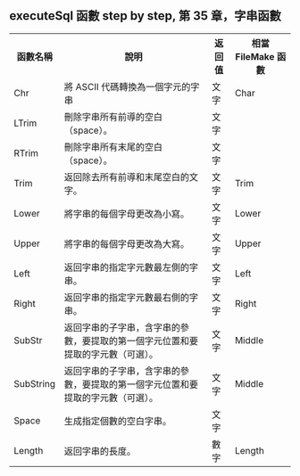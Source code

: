 <h2 style="text-align: start;">executeSql 函數 step by step, 第 35 章，字串函數</h2><table style="width: auto;"><tbody><tr><th colSpan="1" rowSpan="1" width="auto">函數名稱</th><th colSpan="1" rowSpan="1" width="auto">說明</th><th colSpan="1" rowSpan="1" width="auto">返回值</th><th colSpan="1" rowSpan="1" width="auto">相當 FileMake 函數</th></tr><tr><td colSpan="1" rowSpan="1" width="auto">Chr</td><td colSpan="1" rowSpan="1" width="auto">將 ASCII 代碼轉換為一個字元的字串</td><td colSpan="1" rowSpan="1" width="auto">文字</td><td colSpan="1" rowSpan="1" width="auto">Char</td></tr><tr><td colSpan="1" rowSpan="1" width="auto">LTrim</td><td colSpan="1" rowSpan="1" width="auto">刪除字串所有前導的空白（space）。</td><td colSpan="1" rowSpan="1" width="auto">文字</td><td colSpan="1" rowSpan="1" width="auto"></td></tr><tr><td colSpan="1" rowSpan="1" width="auto">RTrim</td><td colSpan="1" rowSpan="1" width="auto">刪除字串所有末尾的空白（space）。</td><td colSpan="1" rowSpan="1" width="auto">文字</td><td colSpan="1" rowSpan="1" width="auto"></td></tr><tr><td colSpan="1" rowSpan="1" width="auto">Trim</td><td colSpan="1" rowSpan="1" width="auto">返回除去所有前導和末尾空白的文字。</td><td colSpan="1" rowSpan="1" width="auto">文字</td><td colSpan="1" rowSpan="1" width="auto">Trim</td></tr><tr><td colSpan="1" rowSpan="1" width="auto">Lower</td><td colSpan="1" rowSpan="1" width="auto">將字串的每個字母更改為小寫。</td><td colSpan="1" rowSpan="1" width="auto">文字</td><td colSpan="1" rowSpan="1" width="auto">Lower</td></tr><tr><td colSpan="1" rowSpan="1" width="auto">Upper</td><td colSpan="1" rowSpan="1" width="auto">將字串的每個字母更改為大寫。</td><td colSpan="1" rowSpan="1" width="auto">文字</td><td colSpan="1" rowSpan="1" width="auto">Upper</td></tr><tr><td colSpan="1" rowSpan="1" width="auto">Left</td><td colSpan="1" rowSpan="1" width="auto">返回字串的指定字元數最左側的字串。</td><td colSpan="1" rowSpan="1" width="auto">文字</td><td colSpan="1" rowSpan="1" width="auto">Left</td></tr><tr><td colSpan="1" rowSpan="1" width="auto">Right</td><td colSpan="1" rowSpan="1" width="auto">返回字串的指定字元數最右側的字串。</td><td colSpan="1" rowSpan="1" width="auto">文字</td><td colSpan="1" rowSpan="1" width="auto">Right</td></tr><tr><td colSpan="1" rowSpan="1" width="auto">SubStr</td><td colSpan="1" rowSpan="1" width="auto">返回字串的子字串，含字串的參數，要提取的第一個字元位置和要提取的字元數（可選）。</td><td colSpan="1" rowSpan="1" width="auto">文字</td><td colSpan="1" rowSpan="1" width="auto">Middle</td></tr><tr><td colSpan="1" rowSpan="1" width="auto">SubString</td><td colSpan="1" rowSpan="1" width="auto">返回字串的子字串，含字串的參數，要提取的第一個字元位置和要提取的字元數（可選）。</td><td colSpan="1" rowSpan="1" width="auto">文字</td><td colSpan="1" rowSpan="1" width="auto">Middle</td></tr><tr><td colSpan="1" rowSpan="1" width="auto">Space</td><td colSpan="1" rowSpan="1" width="auto">生成指定個數的空白字串。</td><td colSpan="1" rowSpan="1" width="auto">文字</td><td colSpan="1" rowSpan="1" width="auto"></td></tr><tr><td colSpan="1" rowSpan="1" width="auto">Length</td><td colSpan="1" rowSpan="1" width="auto">返回字串的長度。</td><td colSpan="1" rowSpan="1" width="auto">數字</td><td colSpan="1" rowSpan="1" width="auto">Length</td></tr></tbody></table><p><br></p>